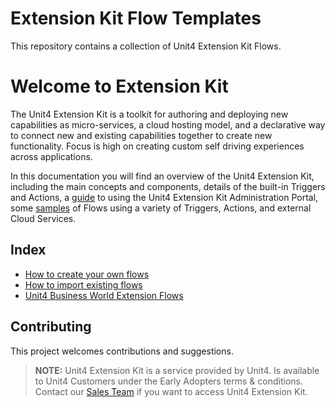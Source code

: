 # Extension Kit Flow Templates

This repository contains a collection of Unit4 Extension Kit Flows.

# Welcome to Extension Kit

The Unit4 Extension Kit is a toolkit for authoring and deploying new capabilities as micro-services, a cloud hosting model, and a declarative way to connect new and existing capabilities together to create new functionality. Focus is high on creating custom self driving experiences across applications.

In this documentation you will find an overview of the Unit4 Extension Kit, including the main concepts and components, details of the built-in Triggers and Actions, a [guide](https://docs-external.u4pp.com/extensions-kit/guides/portal/overview/) to using the Unit4 Extension Kit Administration Portal, some [samples](https://docs-external.u4pp.com/extensions-kit/samples/overview/) of Flows using a variety of Triggers, Actions, and external Cloud Services.

## Index

* [How to create your own flows](docs/basic-samples)
* [How to import existing flows](ExtensionsFlows)
* [Unit4 Business World Extension Flows](ExtensionsFlows/U4BusinessWorld)

## Contributing

This project welcomes contributions and suggestions.

> **NOTE:** Unit4 Extension Kit is a service provided by Unit4. Is available to Unit4 Customers under the Early Adopters terms & conditions. Contact our [Sales Team](https://www.unit4.com/contact-sales#form) if you want to access Unit4 Extension Kit.
